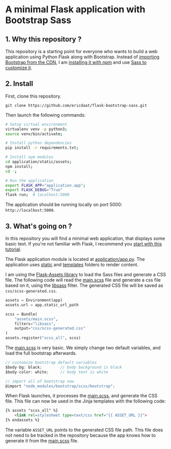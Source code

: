 # A minimal Flask application with Bootstrap Sass

## 1. Why this repository ?

This repository is a starting point for everyone who wants to build
a web application using Python Flask along with Bootstrap.
Instead of [importing Bootstrap from the CDN](https://getbootstrap.com/docs/5.1/getting-started/introduction/#quick-start), I am [installing it with npm](https://getbootstrap.com/docs/5.1/getting-started/download/#npm) and use [Sass to customize it](https://getbootstrap.com/docs/5.1/customize/sass/).

## 2. Install

First, clone this repository.
``` text
git clone https://github.com/ericdaat/flask-bootstrap-sass.git
```

Then launch the following commands:

``` bash
# Setup virtual environment
virtualenv venv -p python3;
source venv/bin/activate;

# Install python dependencies
pip install -r requirements.txt;

# Install npm modules
cd application/static/assets;
npm install;
cd -;

# Run the application
export FLASK_APP="application.app";
export FLASK_DEBUG="True"
flask run;  # localhost:5000
```

The application should be running locally on
port 5000: `http://localhost:5000`.


## 3. What's going on ?

In this repository you will find a minimal web application, that displays
some basic text. If you're not familiar with Flask,
I recommend you [start with this tutorial](https://flask.palletsprojects.com/en/2.0.x/tutorial/).

The Flask application module is located at
[application/app.py](./application/app.py). The application uses [static](./application/static/) and [templates](./application/templates/) folders to
render content.

I am using the [Flask-Assets library](https://flask-assets.readthedocs.io/en/latest/) to load the Sass files and generate a CSS file. The following code will read the [main.scss](./applicaton/static/assets/main.scss) file and generate a css file based on it, using the [libsass](https://webassets.readthedocs.io/en/latest/builtin_filters.html#libsass) filter. The generated
CSS file will be saved as `css/scss-generated.css`.

``` python
assets = Environment(app)
assets.url = app.static_url_path

scss = Bundle(
    "assets/main.scss",
    filters="libsass",
    output="css/scss-generated.css"
)
assets.register("scss_all", scss)
```

The [main.scss](./applicaton/static/assets/main.scss) is very basic. We
simply change two default variables, and load the full bootstrap afterwards.

``` javascript
// customize bootstrap default variables
$body-bg: black;		// body background is black
$body-color: white;		// body text is white

// import all of bootstrap now
@import "node_modules/bootstrap/scss/bootstrap";
```

When Flask launches, it processes the [main.scss](./applicaton/static/assets/main.scss), and generate the CSS file. This file can now be used in the Jinja
templates with the following code:

``` html
{% assets "scss_all" %}
    <link rel=stylesheet type=text/css href="{{ ASSET_URL }}">
{% endassets %}
```

The variable `ASSET_URL` points to the generated CSS file path. This file
does not need to be tracked in the repository because the app knows how to
generate it from the [main.scss](./applicaton/static/assets/main.scss) file.
